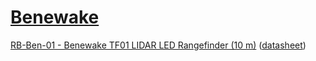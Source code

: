 # [Benewake](http://www.robotshop.com/en/benewake.html)

[RB-Ben-01 - Benewake TF01 LIDAR LED Rangefinder (10 m)](http://www.robotshop.com/en/benewake-tf01-lidar-led-rangefinder-10-m.html) ([datasheet](http://www.robotshop.com/media/files/pdf/benewake-tf01-lidar-laser-rangefinder-10-m-Datasheel.pdf))

